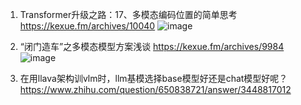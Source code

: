 1. Transformer升级之路：17、多模态编码位置的简单思考 https://kexue.fm/archives/10040
![image](https://github.com/qianxinchun/awesomeLLMTopics/assets/7309139/fbfe50a9-054a-47d8-af67-408e2958247a)

2. “闭门造车”之多模态模型方案浅谈 https://kexue.fm/archives/9984
![image](https://github.com/qianxinchun/awesomeLLMTopics/assets/7309139/ae424930-37fd-4199-a937-76dfe8379167)


3. 在用llava架构训vlm时，llm基模选择base模型好还是chat模型好呢？ https://www.zhihu.com/question/650838721/answer/3448817012


